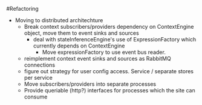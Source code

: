 #Refactoring

* Moving to distributed architechture
	* Break context subscribers/providers dependency on ContextEngine object, move them to event sinks and sources
		* deal with stateInferenceEngine's use of ExpressionFactory which currently depends on ContextEngine
			* Move expressionFactory to use event bus reader.
	* reimplement context event sinks and sources as RabbitMQ connections
	* figure out strategy for user config access. Service / separate stores per service
	* Move subscribers/providers into separate processes
	* Provide queriable (http?) interfaces for processes which the site can consume
